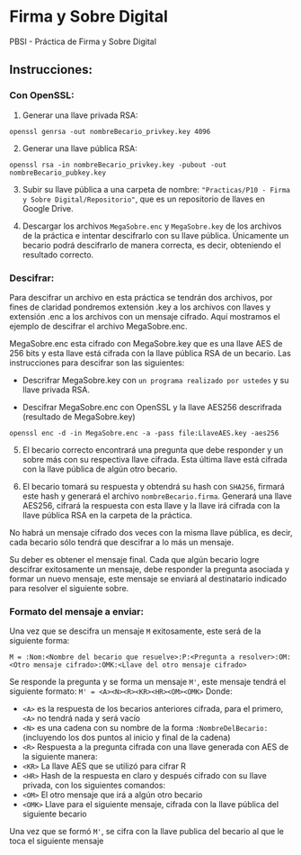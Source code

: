 # Firma y Sobre Digital
PBSI - Práctica de Firma y Sobre Digital

## Instrucciones:
  ### Con OpenSSL:
  1. Generar una llave privada RSA:
  ```console
  openssl genrsa -out nombreBecario_privkey.key 4096
  ```
  2.  Generar una llave pública RSA:
  ```console
  openssl rsa -in nombreBecario_privkey.key -pubout -out nombreBecario_pubkey.key
  ```
  3. Subir su llave pública a una carpeta de nombre:
  `"Practicas/P10 - Firma y Sobre Digital/Repositorio"`,
  que es un repositorio de llaves en Google Drive.
  
  4. Descargar los archivos `MegaSobre.enc` y `MegaSobre.key` de los archivos de la práctica e intentar descifrarlo con su llave pública. Únicamente un becario podrá descifrarlo de manera correcta, es decir, obteniendo el resultado correcto.
  
  ### Descifrar:
  Para descifrar un archivo en esta práctica se tendrán dos archivos, por fines de claridad pondremos extensión .key a los archivos con llaves y extensión .enc a los archivos con un mensaje cifrado. Aquí mostramos el ejemplo de descifrar el archivo MegaSobre.enc.
  
  MegaSobre.enc esta cifrado con MegaSobre.key que es una llave AES de 256 bits y esta llave está cifrada con la llave pública RSA de un becario. Las instrucciones para descifrar son las siguientes:
  
  + Descrifrar MegaSobre.key con `un programa realizado por ustedes` y su llave privada RSA.

  + Descifrar MegaSobre.enc con  OpenSSL y la llave AES256 descrifrada (resultado de MegaSobre.key)
  ```console
  openssl enc -d -in MegaSobre.enc -a -pass file:LlaveAES.key -aes256
  ```
  5. El becario correcto encontrará una pregunta que debe responder y un sobre más con su respectiva llave cifrada. Esta última llave está cifrada con la llave pública de algún otro becario.
  
  6. El becario tomará su respuesta y obtendrá su hash con `SHA256`, firmará este hash y generará el archivo `nombreBecario.firma`. Generará una llave AES256, cifrará la respuesta con esta llave y la llave irá cifrada con la llave pública RSA en la carpeta de la práctica.
  
  No habrá un mensaje cifrado dos veces con la misma llave pública, es decir, cada becario sólo tendrá que descifrar a lo más un mensaje.
  
  Su deber es obtener el mensaje final. Cada que algún becario logre descifrar exitosamente un mensaje, debe responder la pregunta asociada y formar un nuevo mensaje, este mensaje se enviará al destinatario indicado para resolver el siguiente sobre.
  
  ### Formato del mensaje a enviar:
  
  Una vez que se descifra un mensaje `M` exitosamente, este será de la siguiente forma:
  
  `M = :Nom:<Nombre del becario que resuelve>:P:<Pregunta a resolver>:OM:<Otro mensaje cifrado>:OMK:<Llave del otro mensaje cifrado>`
  
  Se responde la pregunta y se forma un mensaje `M'`, este mensaje tendrá el siguiente formato:
  `M' = <A><N><R><KR><HR><OM><OMK>`
  Donde:
  + `<A>` es la respuesta de los becarios anteriores cifrada, para el primero, `<A>` no tendrá nada y será vacío
  + `<N>` es una cadena con su nombre de la forma `:NombreDelBecario:` (incluyendo los dos puntos al inicio y final de la cadena)
  + `<R>` Respuesta a la pregunta cifrada con una llave generada con AES de la siguiente manera:
  + `<KR>` La llave AES que se utilizó  para cifrar R
  + `<HR>` Hash de la respuesta en claro y después cifrado con su llave privada, con los siguientes comandos:
  + `<OM>` El otro mensaje que irá a algún otro becario
  + `<OMK>` Llave para el siguiente mensaje, cifrada con la llave pública del siguiente becario
  
  Una vez que se formó  `M'`, se cifra con la llave publica del becario al que le toca el siguiente mensaje
  
